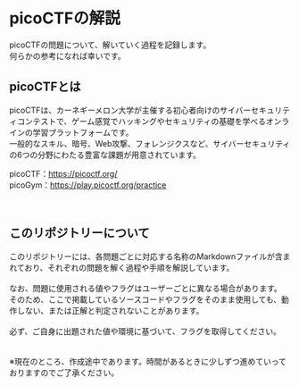 # picoCTFの解説
picoCTFの問題について、解いていく過程を記録します。  
何らかの参考になれば幸いです。  

## picoCTFとは
picoCTFは、カーネギーメロン大学が主催する初心者向けのサイバーセキュリティコンテストで、ゲーム感覚でハッキングやセキュリティの基礎を学べるオンラインの学習プラットフォームです。  
一般的なスキル、暗号、Web攻撃、フォレンジクスなど、サイバーセキュリティの6つの分野にわたる豊富な課題が用意されています。  


picoCTF：https://picoctf.org/  
picoGym：https://play.picoctf.org/practice  

<br>

## このリポジトリーについて
このリポジトリーには、各問題ごとに対応する名称のMarkdownファイルが含まれており、それぞれの問題を解く過程や手順を解説しています。  
<br>
なお、問題に使用される値やフラグはユーザーごとに異なる場合があります。  
そのため、ここで掲載しているソースコードやフラグをそのまま使用しても、動作しない、または正解と判定されないことがあります。  
<br>
必ず、ご自身に出題された値や環境に基づいて、フラグを取得してください。  
<br>
<br>
※現在のところ、作成途中であります。時間があるときに少しずつ進めていっておりますのでご了承ください。
